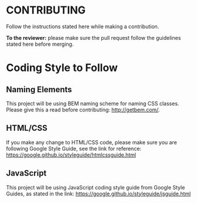 # CONTRIBUTING 
Follow the instructions stated here while making a contribution.

**To the reviewer:** please make sure the pull request follow the guidelines stated here before merging.

# Coding Style to Follow

## Naming Elements
This project will be using BEM naming scheme for naming CSS classes.
Please give this a read before contributing: http://getbem.com/.

## HTML/CSS 
If you make any change to HTML/CSS code, please make sure you are following Google Style Guide, see the link for reference: https://google.github.io/styleguide/htmlcssguide.html 


## JavaScript 
This project will be using JavaScript coding style guide from Google Style Guides, as stated in the link: https://google.github.io/styleguide/jsguide.html


